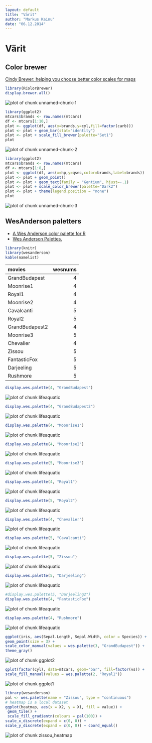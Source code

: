 ```yaml
---
layout: default
title: "Värit"
author: "Markus Kainu"
date: "06.12.2014"
---
```


# Värit

## Color brewer

[Cindy Brewer: helping you choose better color scales for maps](http://blog.revolutionanalytics.com/2014/12/cindy-brewer-helping-you-choose-better-color-scales-for-maps.html)


```r
library(RColorBrewer)
display.brewer.all()
```

![plot of chunk unnamed-chunk-1](figure/unnamed-chunk-1-1.png) 




```r
library(ggplot2)
mtcars$brands <- row.names(mtcars)     
df <- mtcars[1:10,]
plot <- ggplot(df, aes(x=brands,y=cyl,fill=factor(carb)))
plot <- plot + geom_bar(stat="identity")
plot <- plot + scale_fill_brewer(palette="Set1")
plot
```

![plot of chunk unnamed-chunk-2](figure/unnamed-chunk-2-1.png) 



```r
library(ggplot2)
mtcars$brands <- row.names(mtcars)     
df <- mtcars[1:8,]
plot <- ggplot(df, aes(x=hp,y=qsec,color=brands,label=brands))
plot <- plot + geom_point()
plot <- plot + geom_text(family = "Gentium", hjust=-.1)
plot <- plot + scale_color_brewer(palette="Dark2")
plot <- plot + theme(legend.position = "none")
plot
```

![plot of chunk unnamed-chunk-3](figure/unnamed-chunk-3-1.png) 


## WesAnderson paletters

- [A Wes Anderson color palette for R](https://github.com/karthik/wesanderson)
- [Wes Anderson Palettes.](http://wesandersonpalettes.tumblr.com/)



```r
library(knitr)
library(wesanderson)
kable(namelist)
```



|movies         | wesnums|
|:--------------|-------:|
|GrandBudapest  |       4|
|Moonrise1      |       4|
|Royal1         |       4|
|Moonrise2      |       4|
|Cavalcanti     |       5|
|Royal2         |       5|
|GrandBudapest2 |       4|
|Moonrise3      |       5|
|Chevalier      |       4|
|Zissou         |       5|
|FantasticFox   |       5|
|Darjeeling     |       5|
|Rushmore       |       5|



```r
display.wes.palette(4, "GrandBudapest")
```

![plot of chunk lifeaquatic](figure/lifeaquatic-1.png) 

```r
display.wes.palette(4, "GrandBudapest2")
```

![plot of chunk lifeaquatic](figure/lifeaquatic-2.png) 

```r
display.wes.palette(4, "Moonrise1")
```

![plot of chunk lifeaquatic](figure/lifeaquatic-3.png) 

```r
display.wes.palette(4, "Moonrise2")
```

![plot of chunk lifeaquatic](figure/lifeaquatic-4.png) 

```r
display.wes.palette(5, "Moonrise3")
```

![plot of chunk lifeaquatic](figure/lifeaquatic-5.png) 

```r
display.wes.palette(4, "Royal1")
```

![plot of chunk lifeaquatic](figure/lifeaquatic-6.png) 

```r
display.wes.palette(5, "Royal2")
```

![plot of chunk lifeaquatic](figure/lifeaquatic-7.png) 

```r
display.wes.palette(4, "Chevalier")
```

![plot of chunk lifeaquatic](figure/lifeaquatic-8.png) 

```r
display.wes.palette(5, "Cavalcanti")
```

![plot of chunk lifeaquatic](figure/lifeaquatic-9.png) 

```r
display.wes.palette(5, "Zissou")
```

![plot of chunk lifeaquatic](figure/lifeaquatic-10.png) 

```r
display.wes.palette(5, "Darjeeling")
```

![plot of chunk lifeaquatic](figure/lifeaquatic-11.png) 

```r
#display.wes.palette(5, "Darjeeling2")
display.wes.palette(4, "FantasticFox")
```

![plot of chunk lifeaquatic](figure/lifeaquatic-12.png) 

```r
display.wes.palette(4, "Rushmore")
```

![plot of chunk lifeaquatic](figure/lifeaquatic-13.png) 


```r
ggplot(iris, aes(Sepal.Length, Sepal.Width, color = Species)) + 
geom_point(size = 3) + 
scale_color_manual(values = wes.palette(3, "GrandBudapest")) + 
theme_gray()
```

![plot of chunk ggplot2](figure/ggplot2-1.png) 



```r
qplot(factor(cyl), data=mtcars, geom="bar", fill=factor(vs)) + 
scale_fill_manual(values = wes.palette(2, "Royal1"))
```

![plot of chunk ggplot1](figure/ggplot1-1.png) 



```r
library(wesanderson)
pal <- wes.palette(name = "Zissou", type = "continuous")
# heatmap is a local dataset
ggplot(heatmap, aes(x = X2, y = X1, fill = value)) +
 geom_tile() + 
 scale_fill_gradientn(colours = pal(100)) + 
scale_x_discrete(expand = c(0, 0)) +
scale_y_discrete(expand = c(0, 0)) + coord_equal() 
```

![plot of chunk zissou_heatmap](figure/zissou_heatmap-1.png) 



